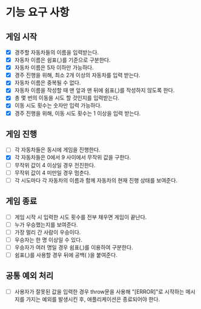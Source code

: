 # 기능 요구 사항

## 게임 시작

- [x] 경주할 자동차들의 이름을 입력받는다.
- [x] 자동차 이름은 쉼표(,)를 기준으로 구분한다.
- [x] 자동차 이름은 5자 이하만 가능하다.
- [x] 경주 진행을 위해, 최소 2개 이상의 자동차를 입력 받는다.
- [x] 자동차 이름은 중복될 수 없다.
- [x] 자동차 이름을 작성할 때 맨 앞과 맨 뒤에 쉼표(,)를 작성하지 않도록 한다.
- [x] 총 몇 번의 이동을 시도 할 것인지를 입력받는다.
- [x] 이동 시도 횟수는 숫자만 입력 가능하다.
- [x] 경주 진행을 위해, 이동 시도 횟수는 1 이상을 입력 받는다.

## 게임 진행

- [ ] 각 자동차들은 동시에 게임을 진행한다.
- [x] 각 자동차들은 0에서 9 사이에서 무작위 값을 구한다.
- [ ] 무작위 값이 4 이상일 경우 전진한다.
- [ ] 무작위 값이 4 미만일 경우 멈춘다.
- [ ] 각 시도마다 각 자동차의 이름과 함께 자동차의 현재 진행 상태를 보여준다.

## 게임 종료

- [ ] 게임 시작 시 입력한 시도 횟수를 전부 채우면 게임이 끝난다.
- [ ] 누가 우승했는지를 보여준다.
- [ ] 가장 멀리 간 사람이 우승이다.
- [ ] 우승자는 한 명 이상일 수 있다.
- [ ] 우승자가 여러 명일 경우 쉼표(,)를 이용하여 구분한다.
- [ ] 쉼표(,)를 사용할 경우 뒤에 공백( )을 붙여준다.

## 공통 예외 처리

- [ ] 사용자가 잘못된 값을 입력한 경우 throw문을 사용해 "[ERROR]"로 시작하는 메시지를 가지는 예외를 발생시킨 후, 애플리케이션은 종료되어야 한다.
